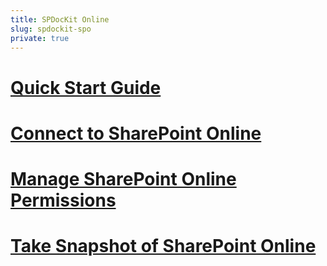 ```yaml
---
title: SPDocKit Online
slug: spdockit-spo
private: true
---
```


# [Quick Start Guide](sharepoint-online.md)
# [Connect to SharePoint Online](connect-to-spo.md)
# [Manage SharePoint Online Permissions](manage-sharepoint-online-permissions.md)
# [Take Snapshot of SharePoint Online](spo-snapshots.md)